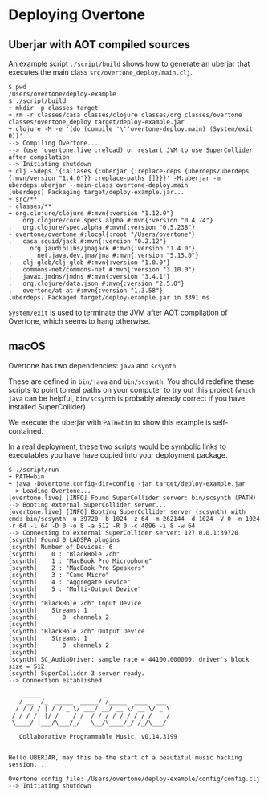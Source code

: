 # Deploying Overtone

## Uberjar with AOT compiled sources

An example script `./script/build` shows how to generate an uberjar
that executes the main class `src/overtone_deploy/main.clj`.

```
$ pwd
/Users/overtone/deploy-example
$ ./script/build
+ mkdir -p classes target
+ rm -r classes/casa classes/clojure classes/org classes/overtone classes/overtone_deploy target/deploy-example.jar
+ clojure -M -e '(do (compile '\''overtone-deploy.main) (System/exit 0))'
--> Compiling Overtone...
--> (use 'overtone.live :reload) or restart JVM to use SuperCollider after compilation
--> Initiating shutdown
+ clj -Sdeps '{:aliases {:uberjar {:replace-deps {uberdeps/uberdeps {:mvn/version "1.4.0"}} :replace-paths []}}}' -M:uberjar -m uberdeps.uberjar --main-class overtone-deploy.main
[uberdeps] Packaging target/deploy-example.jar...
+ src/**
+ classes/**
+ org.clojure/clojure #:mvn{:version "1.12.0"}
.   org.clojure/core.specs.alpha #:mvn{:version "0.4.74"}
.   org.clojure/spec.alpha #:mvn{:version "0.5.238"}
+ overtone/overtone #:local{:root "/Users/overtone"}
.   casa.squid/jack #:mvn{:version "0.2.12"}
.     org.jaudiolibs/jnajack #:mvn{:version "1.4.0"}
.       net.java.dev.jna/jna #:mvn{:version "5.15.0"}
.   clj-glob/clj-glob #:mvn{:version "1.0.0"}
.   commons-net/commons-net #:mvn{:version "3.10.0"}
.   javax.jmdns/jmdns #:mvn{:version "3.4.1"}
.   org.clojure/data.json #:mvn{:version "2.5.0"}
.   overtone/at-at #:mvn{:version "1.3.58"}
[uberdeps] Packaged target/deploy-example.jar in 3391 ms
```

`System/exit` is used to terminate the JVM after AOT compilation of Overtone,
which seems to hang otherwise.

## macOS

Overtone has two dependencies: `java` and `scsynth`.

These are defined in `bin/java` and `bin/scsynth`.
You should redefine these scripts to
point to real paths on your computer to try out this project
(`which java` can be helpful, `bin/scsynth` is probably already correct if
you have installed SuperCollider).

We execute the uberjar with `PATH=bin` to show this example is self-contained.

In a real deployment, these two scripts would be symbolic links
to executables you have have copied into your deployment package.

```
$ ./script/run
+ PATH=bin
+ java -Dovertone.config-dir=config -jar target/deploy-example.jar
--> Loading Overtone...
[overtone.live] [INFO] Found SuperCollider server: bin/scsynth (PATH)
--> Booting external SuperCollider server...
[overtone.live] [INFO] Booting SuperCollider server (scsynth) with cmd: bin/scsynth -u 39720 -b 1024 -z 64 -m 262144 -d 1024 -V 0 -n 1024 -r 64 -l 64 -D 0 -o 8 -a 512 -R 0 -c 4096 -i 8 -w 64
--> Connecting to external SuperCollider server: 127.0.0.1:39720
[scynth] Found 0 LADSPA plugins
[scynth] Number of Devices: 6
[scynth]    0 : "BlackHole 2ch"
[scynth]    1 : "MacBook Pro Microphone"
[scynth]    2 : "MacBook Pro Speakers"
[scynth]    3 : "Camo Micro"
[scynth]    4 : "Aggregate Device"
[scynth]    5 : "Multi-Output Device"
[scynth]
[scynth] "BlackHole 2ch" Input Device
[scynth]    Streams: 1
[scynth]       0  channels 2
[scynth]
[scynth] "BlackHole 2ch" Output Device
[scynth]    Streams: 1
[scynth]       0  channels 2
[scynth]
[scynth] SC_AudioDriver: sample rate = 44100.000000, driver's block size = 512
[scynth] SuperCollider 3 server ready.
--> Connection established

    _____                 __
   / __  /_  _____  _____/ /_____  ____  ___
  / / / / | / / _ \/ ___/ __/ __ \/ __ \/ _ \
 / /_/ /| |/ /  __/ /  / /_/ /_/ / / / /  __/
 \____/ |___/\___/_/   \__/\____/_/ /_/\___/

   Collaborative Programmable Music. v0.14.3199


Hello UBERJAR, may this be the start of a beautiful music hacking session...

Overtone config file: /Users/overtone/deploy-example/config/config.clj
--> Initiating shutdown
```
